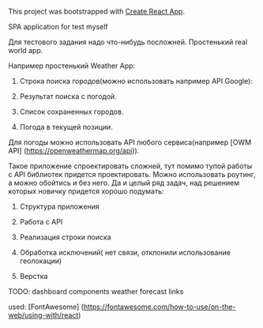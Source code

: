 This project was bootstrapped with [Create React App](https://github.com/facebook/create-react-app).

SPA application for test myself

Для тестового задания надо что-нибудь посложней. Простенький real world app.

Например простенький Weather App:

1. Строка поиска городов(можно использовать например API Google):

2. Результат поиска с погодой.

3. Список сохраненных городов.

4. Погода в текущей позиции.

Для погоды можно использовать API любого сервиса(например [OWM API] (https://openweathermap.org/api)). 

Такое приложение спроектировать сложней, тут помимо тупой работы с API библиотек придется проектировать.
Можно использовать роутинг, а можно обойтись и без него. Да и целый ряд задач, над решением которых новичку придется хорошо подумать:

1. Структура приложения

2. Работа с API

3. Реализация строки поиска

4. Обработка исключений( нет связи, отклонили использование геолокации)

5. Верстка

TODO: dashboard components
weather
forecast
links

used: [FontAwesome] (https://fontawesome.com/how-to-use/on-the-web/using-with/react)
